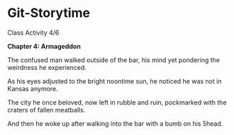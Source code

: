 # Git-Storytime
Class Activity 4/6

**Chapter 4: Armageddon**

The confused man walked outside of the bar, his mind yet pondering the weirdness he experienced.

As his eyes adjusted to the bright noontime sun, he noticed he was not in Kansas anymore.

The city he once beloved, now left in rubble and ruin, pockmarked with the craters of fallen meatballs.

And then he woke up after walking into the bar with a bumb on his 5head.